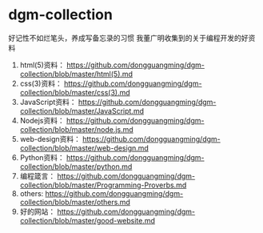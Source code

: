 # dgm-collection
好记性不如烂笔头，养成写备忘录的习惯
我董广明收集到的关于编程开发的好资料

1. html(5)资料： https://github.com/dongguangming/dgm-collection/blob/master/html(5).md
2. css(3)资料： https://github.com/dongguangming/dgm-collection/blob/master/css(3).md
3. JavaScript资料： https://github.com/dongguangming/dgm-collection/blob/master/JavaScript.md
3. Nodejs资料： https://github.com/dongguangming/dgm-collection/blob/master/node.js.md
4. web-design资料： https://github.com/dongguangming/dgm-collection/blob/master/web-design.md
5. Python资料： https://github.com/dongguangming/dgm-collection/blob/master/python.md
6. 编程箴言： https://github.com/dongguangming/dgm-collection/blob/master/Programming-Proverbs.md
7. others: https://github.com/dongguangming/dgm-collection/blob/master/others.md
8. 好的网站： https://github.com/dongguangming/dgm-collection/blob/master/good-website.md



